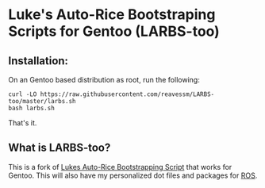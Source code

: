 # Luke's Auto-Rice Bootstraping Scripts for Gentoo (LARBS-too)


## Installation:

On an Gentoo based distribution as root, run the following:

```
curl -LO https://raw.githubusercontent.com/reavessm/LARBS-too/master/larbs.sh
bash larbs.sh
```

That's it.

## What is LARBS-too?

This is a fork of [Lukes Auto-Rice Bootstrapping Script](https://github.com/LukeSmithxyz/LARBS) that works for Gentoo.  This will also have my personalized dot files and packages for [ROS](https://github.com/reavessm/ros).
